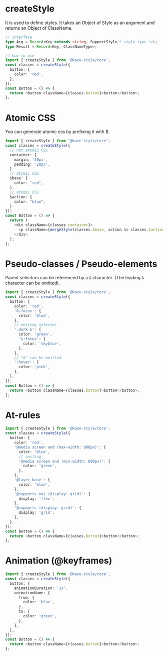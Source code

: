 # createStyle

It is used to define styles.
It takes an Object of Style as an argument and returns an Object of ClassName.

```ts
// interface
type Arg = Record<Key extends string, SupportStyle/* style type */>;
type Result = Record<Key, ClassNameType>;

// how to use
import { createStyle } from '@kaze-style/core';
const classes = createStyle({
  button: {
    color: 'red',
  },
});
const Button = () => {
  return <button className={classes.button}>button</button>;
};
```

# Atomic CSS

You can generate atomic css by prefixing it with $.

```ts
import { createStyle } from "@kaze-style/core";
const classes = createStyle({
  // not atomic CSS
  container: {
    margin: '20px',
    padding: '20px',
  }
  // atomic CSS
  $base: {
    color: "red",
  },
  // atomic CSS
  $action: {
    color: "blue",
  }
});
const Button = () => {
  return (
    <div className={classes.container}>
      <p className={mergeStyle(classes.$base, action && classes.$action)}></p>
    </div>
  );
};
```

# Pseudo-classes / Pseudo-elements

Parent selectors can be referenced by a `&` character.
(The leading `&` character can be omitted).

```ts
import { createStyle } from '@kaze-style/core';
const classes = createStyle({
  button: {
    color: 'red',
    '&:focus': {
      color: 'blue',
    },
    // nesting selector
    '.dark &': {
      color: 'green',
      '&:focus': {
        color: 'skyblue',
      },
    },
    // "&" can be omitted
    ':hover': {
      color: 'pink',
    },
  },
});
const Button = () => {
  return <button className={classes.button}>button</button>;
};
```

# At-rules

```ts
import { createStyle } from '@kaze-style/core';
const classes = createStyle({
  button: {
    color: 'red',
    '@media screen and (max-width: 900px)': {
      color: 'blue',
      // nesting
      '@media screen and (min-width: 600px)': {
        color: 'green',
      },
    },
    '@layer base': {
      color: 'blue',
    },
    '@supports not (display: grid)': {
      display: 'flex',
    },
    '@supports (display: grid)': {
      display: 'grid',
    },
  },
});
const Button = () => {
  return <button className={classes.button}>button</button>;
};
```

# Animation (@keyframes)

```ts
import { createStyle } from '@kaze-style/core';
const classes = createStyle({
  button: {
    animationDuration: '1s',
    animationName: {
      from: {
        color: 'blue',
      },
      to: {
        color: 'green',
      },
    },
  },
});
const Button = () => {
  return <button className={classes.button}>button</button>;
};
```
